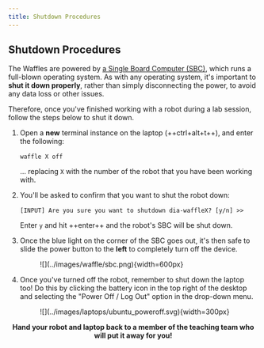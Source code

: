 ```yaml
---  
title: Shutdown Procedures 
---
```


## Shutdown Procedures

The Waffles are powered by [a Single Board Computer (SBC)](../about.md#robots), which runs a full-blown operating system. As with any operating system, it's important to **shut it down properly**, rather than simply disconnecting the power, to avoid any data loss or other issues. 

Therefore, once you've finished working with a robot during a lab session, follow the steps below to shut it down.

1. Open a **new** terminal instance on the laptop (++ctrl+alt+t++), and enter the following:

    ``` { .bash .no-copy }
    waffle X off
    ```
    ... replacing `X` with the number of the robot that you have been working with.
    
1. You'll be asked to confirm that you want to shut the robot down: 

    ``` { .bash .no-copy }
    [INPUT] Are you sure you want to shutdown dia-waffleX? [y/n] >> 
    ```

    Enter `y` and hit ++enter++ and the robot's SBC will be shut down. 

1. Once the blue light on the corner of the SBC goes out, it's then safe to slide the power button to the **left** to completely turn off the device. 

    <figure markdown>
      ![](../images/waffle/sbc.png){width=600px}
    </figure>

1. Once you've turned off the robot, remember to shut down the laptop too! Do this by clicking the battery icon in the top right of the desktop and selecting the "Power Off / Log Out" option in the drop-down menu.

    <figure markdown>
      ![](../images/laptops/ubuntu_poweroff.svg){width=300px}
    </figure>

<center>
  <strong>
    Hand your robot and laptop back to a member of the teaching team who will put it away for you!
  </strong>
</center>